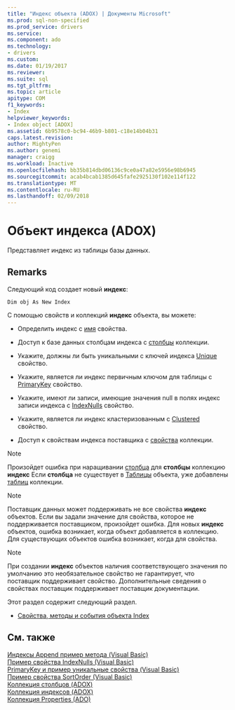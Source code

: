 ```yaml
---
title: "Индекс объекта (ADOX) | Документы Microsoft"
ms.prod: sql-non-specified
ms.prod_service: drivers
ms.service: 
ms.component: ado
ms.technology:
- drivers
ms.custom: 
ms.date: 01/19/2017
ms.reviewer: 
ms.suite: sql
ms.tgt_pltfrm: 
ms.topic: article
apitype: COM
f1_keywords:
- Index
helpviewer_keywords:
- Index object [ADOX]
ms.assetid: 6b9578c0-bc94-46b9-b801-c18e14b04b31
caps.latest.revision: 
author: MightyPen
ms.author: genemi
manager: craigg
ms.workload: Inactive
ms.openlocfilehash: bb35b814dbd06136c9ce0a47a82e5956e98b6945
ms.sourcegitcommit: acab4bcab1385d645fafe2925130f102e114f122
ms.translationtype: MT
ms.contentlocale: ru-RU
ms.lasthandoff: 02/09/2018
---
```

# <a name="index-object-adox"></a>Объект индекса (ADOX)
Представляет индекс из таблицы базы данных.  
  
## <a name="remarks"></a>Remarks  
 Следующий код создает новый **индекс**:  
  
```  
Dim obj As New Index  
```  
  
 С помощью свойств и коллекций **индекс** объекта, вы можете:  
  
-   Определить индекс с [имя](../../../ado/reference/adox-api/name-property-adox.md) свойства.  
  
-   Доступ к базе данных столбцам индекса с [столбцы](../../../ado/reference/adox-api/columns-collection-adox.md) коллекции.  
  
-   Укажите, должны ли быть уникальными с ключей индекса [Unique](../../../ado/reference/adox-api/unique-property-adox.md) свойство.  
  
-   Укажите, является ли индекс первичным ключом для таблицы с [PrimaryKey](../../../ado/reference/adox-api/primarykey-property-adox.md) свойство.  
  
-   Укажите, имеют ли записи, имеющие значения null в полях индекс записи индекса с [IndexNulls](../../../ado/reference/adox-api/indexnulls-property-adox.md) свойство.  
  
-   Укажите, является ли индекс кластеризованным с [Clustered](../../../ado/reference/adox-api/clustered-property-adox.md) свойство.  
  
-   Доступ к свойствам индекса поставщика с [свойства](../../../ado/reference/ado-api/properties-collection-ado.md) коллекции.  
  
> [!NOTE]
>  Произойдет ошибка при наращивании [столбца](../../../ado/reference/adox-api/column-object-adox.md) для **столбцы** коллекцию **индекс** Если **столбца** не существует в [Таблицы](../../../ado/reference/adox-api/table-object-adox.md) объекта, уже добавлены [таблиц](../../../ado/reference/adox-api/tables-collection-adox.md) коллекции.  
  
> [!NOTE]
>  Поставщик данных может поддерживать не все свойства **индекс** объектов. Если вы задали значение для свойства, которое не поддерживается поставщиком, произойдет ошибка. Для новых **индекс** объектов, ошибка возникает, когда объект добавляется в коллекцию. Для существующих объектов ошибка возникает, когда для свойства.  
  
> [!NOTE]
>  При создании **индекс** объектов наличия соответствующего значения по умолчанию это необязательное свойство не гарантирует, что поставщик поддерживает свойство. Дополнительные сведения о свойствах поставщик поддерживает поставщик документации.  
  
 Этот раздел содержит следующий раздел.  
  
-   [Свойства, методы и события объекта Index](../../../ado/reference/adox-api/index-object-properties-methods-and-events.md)  
  
## <a name="see-also"></a>См. также  
 [Индексы Append пример метода (Visual Basic)](../../../ado/reference/adox-api/indexes-append-method-example-vb.md)   
 [Пример свойства IndexNulls (Visual Basic)](../../../ado/reference/adox-api/indexnulls-property-example-vb.md)   
 [PrimaryKey и пример уникальные свойства (Visual Basic)](../../../ado/reference/adox-api/primarykey-and-unique-properties-example-vb.md)   
 [Пример свойства SortOrder (Visual Basic)](../../../ado/reference/adox-api/sortorder-property-example-vb.md)   
 [Коллекция столбцов (ADOX)](../../../ado/reference/adox-api/columns-collection-adox.md)   
 [Коллекция индексов (ADOX)](../../../ado/reference/adox-api/indexes-collection-adox.md)   
 [Коллекция Properties (ADO)](../../../ado/reference/ado-api/properties-collection-ado.md)
